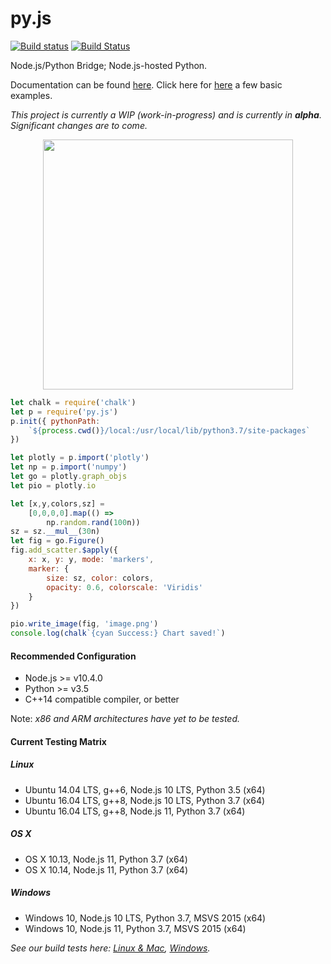# py.js

[![Build status](https://ci.appveyor.com/api/projects/status/e21hoqmy6lgre65w/branch/testing?svg=true)](https://ci.appveyor.com/project/savearray2/py-js/branch/testing) [![Build Status](https://travis-ci.org/savearray2/py.js.svg?branch=master)](https://travis-ci.org/savearray2/py.js)

Node.js/Python Bridge; Node.js-hosted Python.

Documentation can be found [here](https://savearray2.github.io/py.js/).
Click here for [here](examples) a few basic examples.

*This project is currently a WIP (work-in-progress) and is currently in **alpha**. Significant changes are to come.*

<p align="center"><img src="https://savearray2.github.io/py.js/static/1.png" height="400" /></p>

```js
let chalk = require('chalk')
let p = require('py.js')
p.init({ pythonPath: 
	`${process.cwd()}/local:/usr/local/lib/python3.7/site-packages`
})

let plotly = p.import('plotly')
let np = p.import('numpy')
let go = plotly.graph_objs
let pio = plotly.io

let [x,y,colors,sz] = 
	[0,0,0,0].map(() => 
		np.random.rand(100n))
sz = sz.__mul__(30n)
let fig = go.Figure()
fig.add_scatter.$apply({
	x: x, y: y, mode: 'markers',
	marker: {
		size: sz, color: colors,
		opacity: 0.6, colorscale: 'Viridis'
	}
})

pio.write_image(fig, 'image.png')
console.log(chalk`{cyan Success:} Chart saved!`)
```

#### Recommended Configuration

* Node.js >= v10.4.0
* Python >= v3.5
* C++14 compatible compiler, or better

Note: *x86 and ARM architectures have yet to be tested.*

#### Current Testing Matrix

##### Linux
* Ubuntu 14.04 LTS, g++6, Node.js 10 LTS, Python 3.5 (x64)
* Ubuntu 16.04 LTS, g++8, Node.js 10 LTS, Python 3.7 (x64)
* Ubuntu 16.04 LTS, g++8, Node.js 11, Python 3.7 (x64)

##### OS X
* OS X 10.13, Node.js 11, Python 3.7 (x64)
* OS X 10.14, Node.js 11, Python 3.7 (x64)

##### Windows
* Windows 10, Node.js 10 LTS, Python 3.7, MSVS 2015 (x64)
* Windows 10, Node.js 11, Python 3.7, MSVS 2015 (x64)

*See our build tests here: [Linux & Mac](https://travis-ci.org/savearray2/py.js), [Windows](https://ci.appveyor.com/project/savearray2/py-js).*

